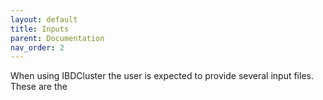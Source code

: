 ```yaml
---
layout: default 
title: Inputs
parent: Documentation
nav_order: 2
---
```


When using IBDCluster the user is expected to provide several input files. These are the 
